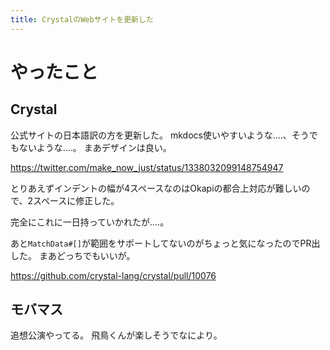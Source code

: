 ```yaml
---
title: CrystalのWebサイトを更新した
---
```


# やったこと

## Crystal

公式サイトの日本語訳の方を更新した。
mkdocs使いやすいような‥‥、そうでもないような‥‥。
まあデザインは良い。

<https://twitter.com/make_now_just/status/1338032099148754947>

とりあえずインデントの幅が4スペースなのはOkapiの都合上対応が難しいので、2スペースに修正した。

完全にこれに一日持っていかれたが‥‥。

あと`MatchData#[]`が範囲をサポートしてないのがちょっと気になったのでPR出した。
まあどっちでもいいが。

<https://github.com/crystal-lang/crystal/pull/10076>

## モバマス

追想公演やってる。
飛鳥くんが楽しそうでなにより。
